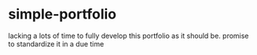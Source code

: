 # simple-portfolio
lacking a lots of time to fully develop this portfolio as it should be. promise to standardize it in a due time
